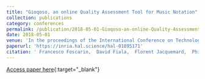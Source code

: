 ```yaml
---
title: "Gioqoso, an online Quality Assessment Tool for Music Notation"
collection: publications
category: conferences
permalink: /publication/2018-05-01-Gioqoso-an-online-Quality-Assessment-Tool-for-Music-Notation
date: 2018-05-01
venue: 'In the proceedings of the International Conference on Technologies for Music Notation and Representation (TENOR)'
paperurl: 'https://inria.hal.science/hal-01895171'
citation: ' Francesco Foscarin,  David Fiala,  Florent Jacquemard,  Philippe Rigaux,  Virginie Thion, &quot;Gioqoso, an online Quality Assessment Tool for Music Notation.&quot; In the proceedings of the International Conference on Technologies for Music Notation and Representation (TENOR), 2018.'
---
```

[Access paper here](https://inria.hal.science/hal-01895171){:target="_blank"}
